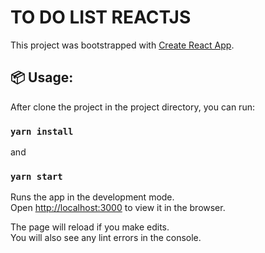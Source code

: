 # TO DO LIST REACTJS

This project was bootstrapped with [Create React App](https://github.com/facebook/create-react-app).

## 📦 Usage:

After clone the project in the project directory, you can run:

### `yarn install`

and

### `yarn start`

Runs the app in the development mode.\
Open [http://localhost:3000](http://localhost:3000) to view it in the browser.

The page will reload if you make edits.\
You will also see any lint errors in the console.

